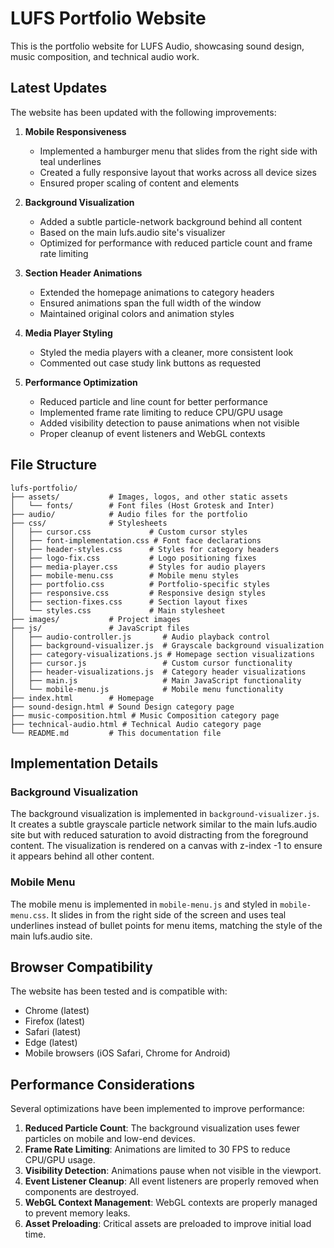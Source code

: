 # LUFS Portfolio Website

This is the portfolio website for LUFS Audio, showcasing sound design, music composition, and technical audio work.

## Latest Updates

The website has been updated with the following improvements:

1. **Mobile Responsiveness**
   - Implemented a hamburger menu that slides from the right side with teal underlines
   - Created a fully responsive layout that works across all device sizes
   - Ensured proper scaling of content and elements

2. **Background Visualization**
   - Added a subtle particle-network background behind all content
   - Based on the main lufs.audio site's visualizer
   - Optimized for performance with reduced particle count and frame rate limiting

3. **Section Header Animations**
   - Extended the homepage animations to category headers
   - Ensured animations span the full width of the window
   - Maintained original colors and animation styles

4. **Media Player Styling**
   - Styled the media players with a cleaner, more consistent look
   - Commented out case study link buttons as requested

5. **Performance Optimization**
   - Reduced particle and line count for better performance
   - Implemented frame rate limiting to reduce CPU/GPU usage
   - Added visibility detection to pause animations when not visible
   - Proper cleanup of event listeners and WebGL contexts

## File Structure

```
lufs-portfolio/
├── assets/           # Images, logos, and other static assets
│   └── fonts/        # Font files (Host Grotesk and Inter)
├── audio/            # Audio files for the portfolio
├── css/              # Stylesheets
│   ├── cursor.css             # Custom cursor styles
│   ├── font-implementation.css # Font face declarations
│   ├── header-styles.css      # Styles for category headers
│   ├── logo-fix.css           # Logo positioning fixes
│   ├── media-player.css       # Styles for audio players
│   ├── mobile-menu.css        # Mobile menu styles
│   ├── portfolio.css          # Portfolio-specific styles
│   ├── responsive.css         # Responsive design styles
│   ├── section-fixes.css      # Section layout fixes
│   └── styles.css             # Main stylesheet
├── images/           # Project images
├── js/               # JavaScript files
│   ├── audio-controller.js       # Audio playback control
│   ├── background-visualizer.js  # Grayscale background visualization
│   ├── category-visualizations.js # Homepage section visualizations
│   ├── cursor.js                 # Custom cursor functionality
│   ├── header-visualizations.js  # Category header visualizations
│   ├── main.js                   # Main JavaScript functionality
│   └── mobile-menu.js            # Mobile menu functionality
├── index.html        # Homepage
├── sound-design.html # Sound Design category page
├── music-composition.html # Music Composition category page
├── technical-audio.html # Technical Audio category page
└── README.md         # This documentation file
```

## Implementation Details

### Background Visualization

The background visualization is implemented in `background-visualizer.js`. It creates a subtle grayscale particle network similar to the main lufs.audio site but with reduced saturation to avoid distracting from the foreground content. The visualization is rendered on a canvas with z-index -1 to ensure it appears behind all other content.

### Mobile Menu

The mobile menu is implemented in `mobile-menu.js` and styled in `mobile-menu.css`. It slides in from the right side of the screen and uses teal underlines instead of bullet points for menu items, matching the style of the main lufs.audio site.

## Browser Compatibility

The website has been tested and is compatible with:
- Chrome (latest)
- Firefox (latest)
- Safari (latest)
- Edge (latest)
- Mobile browsers (iOS Safari, Chrome for Android)

## Performance Considerations

Several optimizations have been implemented to improve performance:

1. **Reduced Particle Count**: The background visualization uses fewer particles on mobile and low-end devices.
2. **Frame Rate Limiting**: Animations are limited to 30 FPS to reduce CPU/GPU usage.
3. **Visibility Detection**: Animations pause when not visible in the viewport.
4. **Event Listener Cleanup**: All event listeners are properly removed when components are destroyed.
5. **WebGL Context Management**: WebGL contexts are properly managed to prevent memory leaks.
6. **Asset Preloading**: Critical assets are preloaded to improve initial load time.